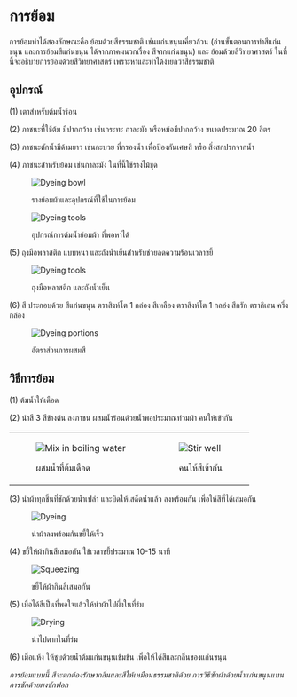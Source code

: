 # การย้อม

การย้อมทำได้สองลักษณะคือ ย้อมด้วยสีธรรมชาติ เช่นแก่นขนุนเคี่ยวล้วน (อ่านขั้นตอนการทำสีแก่นขนุน และการย้อมสีแก่นขนุน ได้จากภาคผนวกเรื่อง สีจากแก่นขนุน) และ ย้อมด้วยสีวิทยาศาสตร์ ในที่นี้จะอธิบายการย้อมด้วยสีวิทยาศาสตร์ เพราะหาและทำได้ง่ายกว่าสีธรรมชาติ

## อุปกรณ์

(1) เตาสำหรับต้มน้ำร้อน

(2) ภาชนะที่ใช้ต้ม มีปากกว้าง เช่นกระทะ กาละมัง หรือหม้อมีปากกว้าง ขนาดประมาณ 20 ลิตร

(3) ภาชนะตักน้ำมีด้ามยาว เช่นกะบวย ที่กรองน้ำ เพื่อป้องกันเศษสี หรือ สิ่งสกปรกจากน้ำ

(4) ภาชนะสำหรับย้อม เช่นกาละมัง ในที่นี้ใช้รางไม้ขุด

<!-- latex
\setlength{\nextPhotoWidth}{0.5\textwidth}
-->

<figure>

![Dyeing bowl](/img/dyeing/photos/th-dyeing-equipment01.jpg "รางย้อมผ้า")
<figcaption>รางย้อมผ้าและอุปกรณ์ที่ใช้ในการย้อม</figcaption>

</figure>

<figure>

![Dyeing tools](/img/dyeing/photos/th-dyeing-equipment02.jpg "อุปกรณ์ต่าง ๆ")
<figcaption>อุปกรณ์การต้มน้ำย้อมผ้า ที่พอหาได้</figcaption>

</figure>
 
(5) ถุงมือพลาสติก แบบหนา และถังน้ำเย็นสำหรับช่วยลดความร้อนเวลาขยี้

<figure>

![Dyeing tools](/img/dyeing/photos/th-dyeing-groves.jpg "อุปกรณ์ต่าง ๆ")
<figcaption>ถุงมือพลาสติก และถังน้ำเย็น</figcaption>

</figure>

<!-- latex
\clearpage
-->

(6) สี ประกอบด้วย สีแก่นขนุน ตราสิงห์โต 1 กล่อง สีเหลือง ตราสิงห์โต 1 กลอ่ง สีกรัก ตรากิเลน ครึ่งกล่อง

<figure>

![Dyeing portions](/img/dyeing/photos/th-dyeing-portions.jpg "อัตราส่วนการผสมสี")
<figcaption>อัตราส่วนการผสมสี</figcaption>

</figure>

## วิธีการย้อม

(1) ต้มน้ำให้เดือด

(2) นำสี 3 สีข้างต้น ลงภาชน ผสมน้ำร้อนด้วยน้ำพอประมาณท่วมผ้า คนให้เข้ากัน

<table align="center">
<tbody>
<tr>
<td> 
<figure>

![Mix in boiling water](/img/dyeing/photos/th-dyeing-mixing.jpg "ผสมกับน้ำี่ต้มเดือด") 
<figcaption>ผสมน้ำที่ต้มเดือด</figcaption>

</figure>
</td>
<td> 
<figure>

![Stir well](/img/dyeing/photos/th-dyeing-stiring.jpg "คนให้สีเข้ากัน") 
<figcaption>คนให้สีเข้ากัน</figcaption>

</figure> 
</td>
</tr>
</tbody>
</table>

<!-- latex
\clearpage
-->

(3) นำผ้าทุกชิ้นที่ชักด้วยน้ำเปล่า และบิดให้เสด็ดน้ำแล้ว ลงพร้อมกัน เพื่อให้สีที่ได้เสมอกัน

<figure>

![Dyeing](/img/dyeing/photos/th-dyeing-dyeing.jpg "นำผ้าลงพร้อมกัน")
<figcaption>นำผ้าลงพร้อมกันขยี้ให้เร็ว</figcaption>

</figure>

(4) ขยี้ให้ผ้ากินสีเสมอกัน ใข้เวลาขยี้ประมาณ 10-15 นาที

<figure>

![Squeezing](/img/dyeing/photos/th-dyeing-squeezing.jpg "ขยี้ให้ทั่ว")
<figcaption>ขยี้ให้ผ้ากินสีเสมอกัน</figcaption>

</figure>

<!-- latex
\clearpage
-->

(5) เมื่อได้สีเป็นที่พอใจแล้วให้นำผ้าไปผึ่งในที่ร่ม

<figure>

![Drying](/img/dyeing/photos/th-dyeing-drying.jpg "ตากในที่ร่ม")
<figcaption>นำไปตากในที่ร่ม</figcaption>

</figure>

(6) เมื่อแห้ง ให้ชุบด้วยน้ำต้มแก่นขนุนเข้มข้น เพื่อให้ได้สีและกลิ่นของแก่นขนุน

_การย้อมแบบนี้ สีจะตกต้องรักษากลิ่นและสีให้เหมือนธรรมชาติด้วย การวิธีซักผ้าด้วยน้ำแก่นขนุนแทนการซักด้วยผงซักฟอก_

